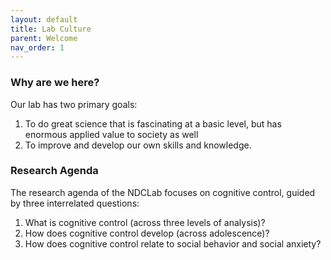 ```yaml
---
layout: default
title: Lab Culture
parent: Welcome
nav_order: 1
---
```


### Why are we here?
Our lab has two primary goals:
1. To do great science that is fascinating at a basic level, but has enormous applied value to society as well
2. To improve and develop our own skills and knowledge.

### Research Agenda
The research agenda of the NDCLab focuses on cognitive control, guided by three interrelated questions:
  1. What is cognitive control (across three levels of analysis)?
  2. How does cognitive control develop (across adolescence)?
  3. How does cognitive control relate to social behavior and social anxiety?
